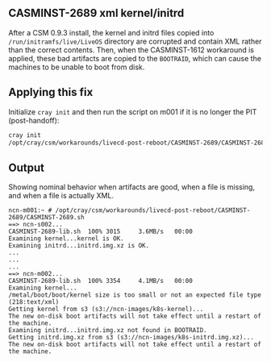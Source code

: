 ## CASMINST-2689 xml kernel/initrd

After a CSM 0.9.3 install, the kernel and initrd files copied into `/run/initramfs/live/LiveOS` directory are corrupted and contain XML rather than the correct contents. Then, when the CASMINST-1612 workaround is applied, these bad artifacts are copied to the `BOOTRAID`, which can cause the machines to be unable to boot from disk.

## Applying this fix

Initialize `cray init` and then run the script on m001 if it is no longer the PIT (post-handoff):

```bash
cray init
/opt/cray/csm/workarounds/livecd-post-reboot/CASMINST-2689/CASMINST-2689.sh
```

## Output

Showing nominal behavior when artifacts are good, when a file is missing, and when a file is actually XML.

```
ncn-m001:~ # /opt/cray/csm/workarounds/livecd-post-reboot/CASMINST-2689/CASMINST-2689.sh
==> ncn-s002...
CASMINST-2689-lib.sh  100% 3015     3.6MB/s   00:00
Examining kernel...kernel is OK.
Examining initrd...initrd.img.xz is OK.
...
...
...
==> ncn-m002...
CASMINST-2689-lib.sh  100% 3354     4.1MB/s   00:00
Examining kernel...
/metal/boot/boot/kernel size is too small or not an expected file type (218:text/xml)
Getting kernel from s3 (s3://ncn-images/k8s-kernel)...
The new on-disk boot artifacts will not take effect until a restart of the machine.
Examining initrd...initrd.img.xz not found in BOOTRAID.
Getting initrd.img.xz from s3 (s3://ncn-images/k8s-initrd.img.xz)...
The new on-disk boot artifacts will not take effect until a restart of the machine.
```
